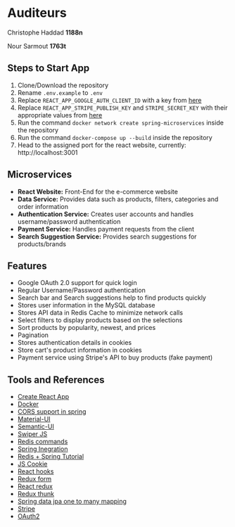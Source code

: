 # Auditeurs

Christophe Haddad **1188n**

Nour Sarmout **1763t**

## Steps to Start App

1. Clone/Download the repository
2. Rename `.env.example` to `.env`
3. Replace `REACT_APP_GOOGLE_AUTH_CLIENT_ID` with a key from [here](https://console.developers.google.com)
4. Replace `REACT_APP_STRIPE_PUBLISH_KEY` and `STRIPE_SECRET_KEY` with their appropriate values from [here](https://dashboard.stripe.com/register)
5. Run the command `docker network create spring-microservices` inside the repository
6. Run the command `docker-compose up --build` inside the repository
7. Head to the assigned port for the react website, currently: http://localhost:3001

## Microservices

- **React Website:** Front-End for the e-commerce website
- **Data Service:** Provides data such as products, filters, categories and order information
- **Authentication Service:** Creates user accounts and handles username/password authentication
- **Payment Service:** Handles payment requests from the client
- **Search Suggestion Service:** Provides search suggestions for products/brands

## Features

- Google OAuth 2.0 support for quick login
- Regular Username/Password authentication
- Search bar and Search suggestions help to find products quickly
- Stores user information in the MySQL database
- Stores API data in Redis Cache to minimize network calls
- Select filters to display products based on the selections
- Sort products by popularity, newest, and prices
- Pagination
- Stores authentication details in cookies
- Store cart's product information in cookies
- Payment service using Stripe's API to buy products (fake payment)

## Tools and References

- [Create React App](https://reactjs.org/docs/create-a-new-react-app.html)
- [Docker](http://docker.com/)
- [CORS support in spring](https://spring.io/blog/2015/06/08/cors-support-in-spring-framework)
- [Material-UI](https://material-ui.com/)
- [Semantic-UI](https://react.semantic-ui.com/)
- [Swiper JS](https://swiperjs.com/demos/)
- [Redis commands](https://redis.io/commands)
- [Spring Inegration](http://modelmapper.org/user-manual/spring-integration/)
- [Redis + Spring Tutorial](https://www.baeldung.com/spring-data-redis-tutorial)
- [JS Cookie](https://github.com/js-cookie/js-cookie)
- [React hooks](https://reactjs.org/docs/hooks-reference.html)
- [Redux form](https://redux-form.com/8.3.0/docs/gettingstarted.md/)
- [React redux](https://react-redux.js.org/api/connect)
- [Redux thunk](https://github.com/reduxjs/redux-thunk)
- [Spring data jpa one to many mapping](https://attacomsian.com/blog/spring-data-jpa-one-to-many-mapping)
- [Stripe](https://stripe.com)
- [OAuth2](https://developers.google.com/identity/protocols/oauth2)

